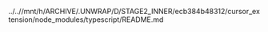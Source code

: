 ../..//mnt/h/ARCHIVE/.UNWRAP/D/STAGE2_INNER/ecb384b48312/cursor_extension/node_modules/typescript/README.md